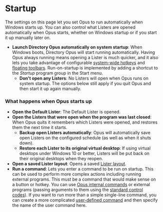 # Startup

The settings on this page let you set Opus to run automatically when Windows starts up. You can also control what Listers are opened automatically when Opus starts, whether on Windows startup or if you start it up manually later on.

- **Launch Directory Opus automatically on system startup**: When Windows boots, Directory Opus will start running automatically. Having Opus always running means opening a Lister is much quicker, and it also lets you take advantage of configurable [system-wide hotkeys](/Manual/additional_functionality/system-wide_hotkeys.md) and [floating toolbars](/Manual/additional_functionality/floating_toolbars/README.md). Run-on-startup is implemented by adding a shortcut to the *Startup* program group in the Start menu.
  - **Don't open any Listers**: No Listers will open when Opus runs on system startup. The options below still apply if you quit Opus and then start it up again manually.

### What happens when Opus starts up

- **Open the Default Lister**: The Default Lister is opened.
- **Open the Listers that were open when the program was last closed**: When Opus quits it remembers which Listers were opened, and restores them the next time it starts.
  - **Backup open Listers automatically**: Opus will automatically save open Listers on the configured schedule (as well as when it shuts down).
  - **Restore each Lister to its original virtual desktop**: If using virtual desktops under Windows 10 or better, Listers will be put back on their original desktops when they reopen.
- **Open a saved Lister layout**: Opens a saved [Lister layout](/Manual/basic_concepts/the_lister/layouts/README.md).
- **Run a command**: Lets you enter a command to be run on startup. This can be used to perform more complex actions including running external programs. This must be a command that would make sense on a button or hotkey. You can use [Opus internal commands](/Manual/customize/creating_your_own_buttons/internal_command_arguments.md) or external programs (passing arguments to them using the [standard control codes](/Manual/customize/creating_your_own_buttons/passing_files_to_external_programs.md)). If you want to run more than a simple single-line command, you can create a more complicated [user-defined command](/Manual/customize/creating_your_own_buttons/user-defined_commands.md) and then specify the name of the user command here.

